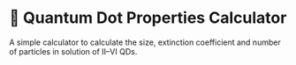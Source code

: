# 🎈 Quantum Dot Properties Calculator

A simple calculator to calculate the size, extinction coefficient and number of particles in solution of II–VI QDs.